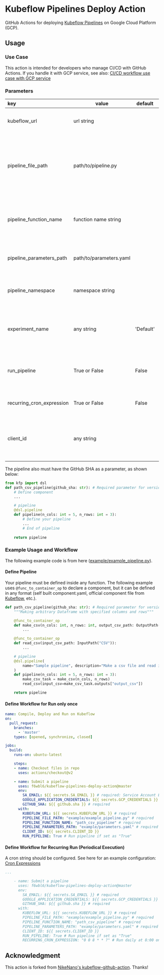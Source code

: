 # Kubeflow Pipelines Deploy Action

GitHub Actions for deploying [Kubeflow Pipelines](https://github.com/kubeflow/pipelines) on Google Cloud Platform (GCP). 

## Usage
### Use Case

This action is intended for developers who manage CI/CD with GitHub Actions. If you handle it with GCP service, see also: [CI/CD workflow use case with GCP service](https://cloud.google.com/solutions/machine-learning/architecture-for-mlops-using-tfx-kubeflow-pipelines-and-cloud-build#cicd_workflow_use_case)


### Parameters

| key                       | value                   | default   | required | description                                                                                                                  | 
| :------------------------ | ----------------------- | --------- | -------- | ---------------------------------------------------------------------------------------------------------------------------- | 
| kubeflow_url              | url string              |           | True     | The endpoint where your Kubeflow UI is running.                                                                              | 
| pipeline_file_path        | path/to/pipeline.py     |           | True     | The full path to pipeline.py file. This must be relative to the root of the GitHub repository where the Action is triggered. | 
| pipeline_function_name    | function name string    |           | True     | The name of the pipeline, this name will be the name of the pipeline in the Kubeflow UI.                                     | 
| pipeline_parameters_path  | path/to/parameters.yaml |           | True     | The full path to parameters.yml which contains pipeline parameters.                                                          | 
| pipeline_namespace        | namespace string        |           | False    | The namespace in which the pipeline should run.                                                                              | 
| experiment_name           | any string              | 'Default' | False    | The name of the experiment name within which the kubeflow experiment should run.                                             | 
| run_pipeline              | True or False           | False     | False    | The flag of running the pipeline. If true, your pipeline will run after uploading.                                           | 
| recurring_cron_expression | True or False           | False     | False    | CRON string for scheduling recurring pipelines                                                                               | 
| client_id                 | any string              |           | False    | The IAP client id, which was specified when the kubeflow deployment where setup using IAP.                                   | 


The pipeline also must have the GitHub SHA as a parameter, as shown below:

```python
from kfp import dsl
def path_csv_pipeline(github_sha: str): # Required parameter for versioning artifacts
    # Define component
    ...

    # pipeline
    @dsl.pipeline
    def pipeline(n_cols: int = 5, n_rows: int = 3):
        # Define your pipeline
        ...
        # End of pipeline
    
    return pipeline
```


### Example Usage and Workflow

The following example code is from here ([example/example_pipeline.py](https://github.com/f6wbl6/kubeflow-github-action/tree/master/example)).

#### Define Pipeline

Your pipeline must be defined inside any function. The following example uses `@func_to_container_op` to declare a component, but it can be defined in any format (self built component.yaml, official component file from [Kubeflow](https://github.com/kubeflow/pipelines), etc.).

```python
def path_csv_pipeline(github_sha: str): # Required parameter for versioning artifacts
    """Making arbitrary Dataframe with specified columns and rows"""

    @func_to_container_op
    def make_csv(n_cols: int, n_rows: int, output_csv_path: OutputPath("CSV")):
        ...

    @func_to_container_op
    def read_csv(input_csv_path: InputPath("CSV")):
        ...

    # pipeline
    @dsl.pipeline(
        name="Sample pipeline", description="Make a csv file and read it."
    )
    def pipeline(n_cols: int = 5, n_rows: int = 3):
        make_csv_task = make_csv(n_cols, n_rows)
        read_csv(input_csv=make_csv_task.outputs["output_csv"])

    return pipeline
```


#### Define Workflow for Run only once

```yaml
name: Compile, Deploy and Run on Kubeflow
on:
  pull_request:
    branches:
      - 'master'
    types: [opened, synchronize, closed]

jobs:
  build:
    runs-on: ubuntu-latest

    steps:
    - name: Checkout files in repo
      uses: actions/checkout@v2

    - name: Submit a pipeline
      uses: f6wbl6/kubeflow-pipelines-deploy-action@master
      env:
        SA_EMAIL: ${{ secrets.SA_EMAIL }} # required: Service Account E-mail
        GOOGLE_APPLICATION_CREDENTIALS: ${{ secrets.GCP_CREDENTIALS }} # required: Contents of service account credentials
        GITHUB_SHA: ${{ github.sha }} # required
      with:
        KUBEFLOW_URL: ${{ secrets.KUBEFLOW_URL }} # required
        PIPELINE_FILE_PATH: "example/example_pipeline.py" # required
        PIPELINE_FUNCTION_NAME: "path_csv_pipeline" # required
        PIPELINE_PARAMETERS_PATH: "example/parameters.yaml" # required
        CLIENT_ID: ${{ secrets.CLIENT_ID }}
        RUN_PIPELINE: True # Run pipeline if set as "True"

```

#### Define Workflow for Recurring Run (Periodical Execution)

A cron string should be configured. See here for an example configuration: [Cron Expressions](https://docs.oracle.com/cd/E12058_01/doc/doc.1014/e12030/cron_expressions.htm)

```yaml
...

    - name: Submit a pipeline
      uses: f6wbl6/kubeflow-pipelines-deploy-action@master
      env:
        SA_EMAIL: ${{ secrets.SA_EMAIL }} # required
        GOOGLE_APPLICATION_CREDENTIALS: ${{ secrets.GCP_CREDENTIALS }} # required
        GITHUB_SHA: ${{ github.sha }} # required
      with:
        KUBEFLOW_URL: ${{ secrets.KUBEFLOW_URL }} # required
        PIPELINE_FILE_PATH: "example/example_pipeline.py" # required
        PIPELINE_FUNCTION_NAME: "path_csv_pipeline" # required
        PIPELINE_PARAMETERS_PATH: "example/parameters.yaml" # required
        CLIENT_ID: ${{ secrets.CLIENT_ID }}
        RUN_PIPELINE: True # Run pipeline if set as "True"
        RECURRING_CRON_EXPRESSION: "0 0 8 * * ?" # Run daily at 8:00 on GKE time zone

```

## Acknowledgment

This action is forked from [NikeNano's kubeflow-github-action](https://github.com/NikeNano/kubeflow-github-action). Thanks!
